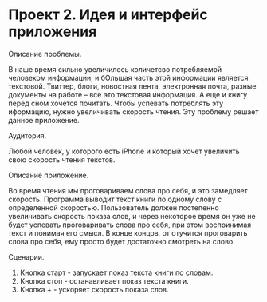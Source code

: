 Проект 2. Идея и интерфейс приложения
=============

Описание проблемы.

В наше время сильно увеличилось количетсво потребляемой человеком информации, и бОльшая часть этой информации является текстовой. Твиттер, блоги, новостная лента, электронная почта, разные документы на работе – все это текстовая информация. А еще и книгу перед сном хочется почитать. Чтобы успевать потреблять эту иформацию, нужно увеличивать скорость чтения. Эту проблему решает данное приложение.


Аудитория.

Любой человек, у которого есть iPhone и который хочет увеличить свою скорость чтения текстов.


Описание приложение.

Во время чтения мы проговариваем слова про себя, и это замедляет скорость. Программа выводит текст книги по одному слову с определенной скоростью. Пользователь должен постепенно увеличивать скорость показа слов, и через некоторое время он уже не будет успевать проговаривать слова про себя, при этом воспринимая текст и понимая его смысл. В конце концов, от отучится проговарить слова про себя, ему просто будет достаточно смотреть на слово.


Сценарии.

1. Кнопка старт - запускает показ текста книги по словам.
2. Кнопка стоп - останавливает показ текста книги.
3. Кнопка + - ускоряет скорость показа слов.
